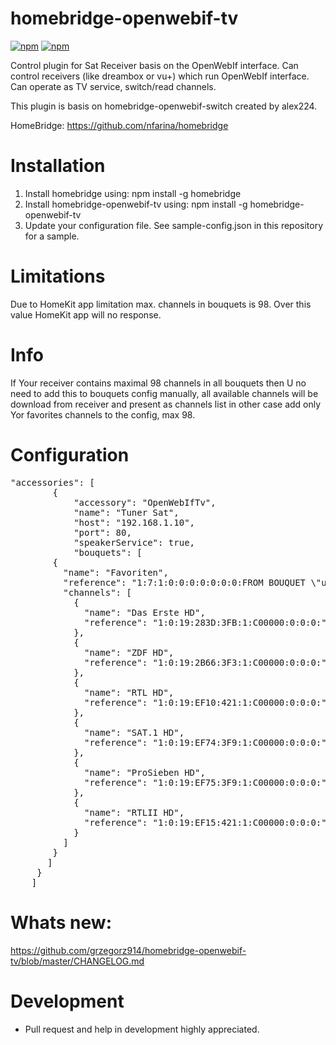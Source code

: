 # homebridge-openwebif-tv
[![npm](https://img.shields.io/npm/dt/homebridge-openwebif-tv.svg)](https://www.npmjs.com/package/homebridge-openwebif-tv) [![npm](https://img.shields.io/npm/v/homebridge-openwebif-tv.svg)](https://www.npmjs.com/package/homebridge-openwebif-tv)

Control plugin for Sat Receiver basis on the OpenWebIf interface.
Can control receivers (like dreambox or vu+) which run OpenWebIf interface.
Can operate as TV service, switch/read channels.

This plugin is basis on homebridge-openwebif-switch created by alex224.

HomeBridge: https://github.com/nfarina/homebridge

# Installation

1. Install homebridge using: npm install -g homebridge
2. Install homebridge-openwebif-tv using: npm install -g homebridge-openwebif-tv
3. Update your configuration file. See sample-config.json in this repository for a sample. 

# Limitations
Due to HomeKit app limitation max. channels in bouquets is 98. Over this value HomeKit app will no response.

# Info
If Your receiver contains maximal 98 channels in all bouquets then U no need to add this to bouquets config manually, all available channels will be download from receiver and present as channels list in other case add only Yor favorites channels to the config, max 98.

# Configuration

 <pre>
"accessories": [
        {
            "accessory": "OpenWebIfTv",
            "name": "Tuner Sat",
            "host": "192.168.1.10",
            "port": 80,
            "speakerService": true,
            "bouquets": [
        {
          "name": "Favoriten",
          "reference": "1:7:1:0:0:0:0:0:0:0:FROM BOUQUET \"userbouquet.favourites.tv\" ORDER BY bouquet",
          "channels": [
            {
              "name": "Das Erste HD",
              "reference": "1:0:19:283D:3FB:1:C00000:0:0:0:"
            },
            {
              "name": "ZDF HD",
              "reference": "1:0:19:2B66:3F3:1:C00000:0:0:0:"
            },
            {
              "name": "RTL HD",
              "reference": "1:0:19:EF10:421:1:C00000:0:0:0:"
            },
            {
              "name": "SAT.1 HD",
              "reference": "1:0:19:EF74:3F9:1:C00000:0:0:0:"
            },
            {
              "name": "ProSieben HD",
              "reference": "1:0:19:EF75:3F9:1:C00000:0:0:0:"
            },
            {
              "name": "RTLII HD",
              "reference": "1:0:19:EF15:421:1:C00000:0:0:0:"
            }
          ]
        }
       ]
     }
    ]
</pre>


# Whats new:
https://github.com/grzegorz914/homebridge-openwebif-tv/blob/master/CHANGELOG.md

# Development
- Pull request and help in development highly appreciated.
